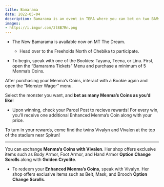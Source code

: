 ```yaml
---
title: Bamarama
date: 2022-05-04 
description: Bamarama is an event in TERA where you can bet on two BAMs from the overworld and win some gold.    
images: 
- https://i.imgur.com/3l8B7Rn.png
---
```


- The New Bamarama is available now on MT The Dream.
  -  Head over to the Freeholds North of Chebika to participate.

- To begin, speak with one of the Bookies: Tayana, Teena, or Linu.
First, open the “Bamarama Tickets” Menu and purchase a minimum of 5 Menma’s Coins.

After purchasing your Menma’s Coins, interact with a Bookie again and open the “Monster Wager” menu.

Select the monster you want, and **bet as many Menma’s Coins as you’d like**!
  - Upon winning, check your Parcel Post to recieve rewards!
For every win, you’ll receive one additional Enhanced Menma’s Coin along with your price.

To turn in your rewards, come find the twins Vivalyn and Vivalen at the top of the stadium near Spirun!

<hr/>

You can exchange **Menma’s Coins with Vivalen**. Her shop offers exclusive items such as Body Armor, Foot Armor, and Hand Armor **Option Change Scrolls** along with **Golden Cryolite**.

- To redeem your **Enhanced Menma’s Coins**, speak with Vivalyn. Her shop offers exclusive items such as Belt, Mask, and Brooch **Option Change Scrolls**.